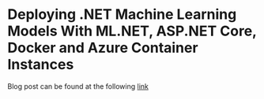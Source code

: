# Deploying .NET Machine Learning Models With ML.NET, ASP.NET Core, Docker and Azure Container Instances

Blog post can be found at the following [link]()